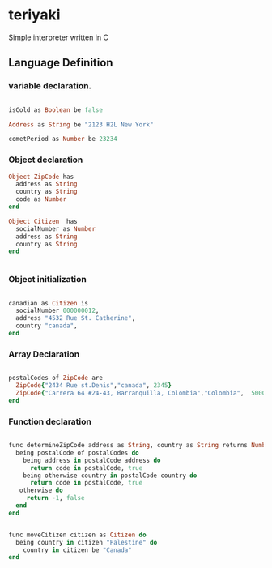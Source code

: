 # teriyaki

Simple interpreter written in C



## Language Definition

### variable declaration.
```ruby

isCold as Boolean be false

Address as String be "2123 H2L New York"

cometPeriod as Number be 23234

```


### Object declaration
```ruby
Object ZipCode has
  address as String
  country as String
  code as Number
end

Object Citizen  has
  socialNumber as Number
  address as String
  country as String
end



```


### Object initialization

```ruby

canadian as Citizen is
  socialNumber 000000012,
  address "4532 Rue St. Catherine",
  country "canada",
end
```

### Array Declaration

```ruby

postalCodes of ZipCode are
  ZipCode{"2434 Rue st.Denis","canada", 2345}
  ZipCode{"Carrera 64 #24-43, Barranquilla, Colombia","Colombia",  5000001}
end
```

### Function declaration

```ruby

func determineZipCode address as String, country as String returns Number, Boolean do
  being postalCode of postalCodes do
    being address in postalCode address do
      return code in postalCode, true
    being otherwise country in postalCode country do
      return code in postalCode, true
   otherwise do
     return -1, false
  end
end


func moveCitizen citizen as Citizen do
  being country in citizen "Palestine" do
    country in citizen be "Canada"
end

```



